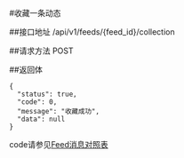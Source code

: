 #收藏一条动态

##接口地址
/api/v1/feeds/{feed_id}/collection

##请求方法
POST

##返回体
```json5
{
  "status": true,
  "code": 0,
  "message": "收藏成功",
  "data": null
}
```

code请参见[Feed消息对照表](Feed消息对照表.md)
